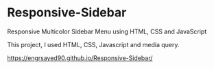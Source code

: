 # Responsive-Sidebar
Responsive Multicolor Sidebar Menu using HTML, CSS and JavaScript

This project, I used HTML, CSS, Javascript and media query.


https://engrsayed90.github.io/Responsive-Sidebar/

